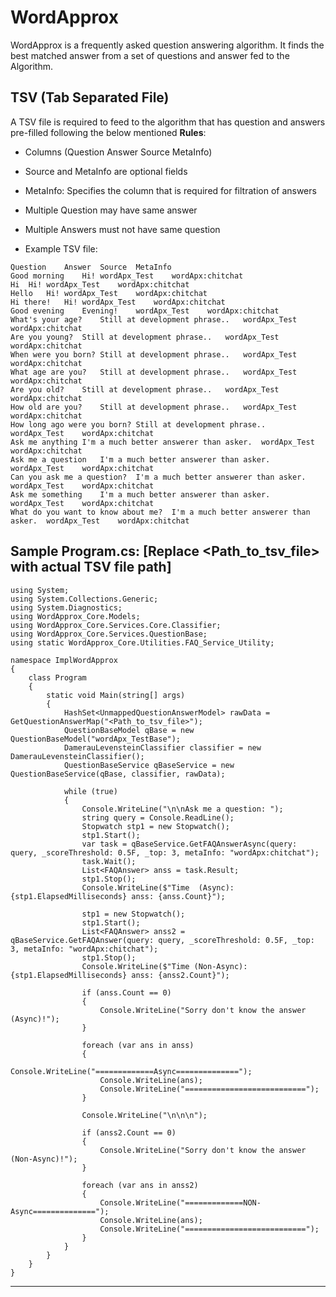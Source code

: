 # WordApprox

WordApprox is a frequently asked question answering algorithm. It finds the best matched answer from a set of questions and answer fed to the Algorithm.

## TSV (Tab Separated File)

A TSV file is required to feed to the algorithm that has question and answers pre-filled following the below mentioned **Rules**:

- Columns (Question Answer Source MetaInfo)
- Source and MetaInfo are optional fields
- MetaInfo: Specifies the column that is required for filtration of answers
- Multiple Question may have same answer
- Multiple Answers must not have same question

- Example TSV file:

```
Question	Answer	Source	MetaInfo
Good morning	Hi!	wordApx_Test	wordApx:chitchat
Hi	Hi!	wordApx_Test	wordApx:chitchat
Hello	Hi!	wordApx_Test	wordApx:chitchat
Hi there!	Hi!	wordApx_Test	wordApx:chitchat
Good evening	Evening!	wordApx_Test	wordApx:chitchat
What's your age?	Still at development phrase..	wordApx_Test	wordApx:chitchat
Are you young?	Still at development phrase..	wordApx_Test	wordApx:chitchat
When were you born?	Still at development phrase..	wordApx_Test	wordApx:chitchat
What age are you?	Still at development phrase..	wordApx_Test	wordApx:chitchat
Are you old?	Still at development phrase..	wordApx_Test	wordApx:chitchat
How old are you?	Still at development phrase..	wordApx_Test	wordApx:chitchat
How long ago were you born?	Still at development phrase..	wordApx_Test	wordApx:chitchat
Ask me anything	I'm a much better answerer than asker.	wordApx_Test	wordApx:chitchat
Ask me a question	I'm a much better answerer than asker.	wordApx_Test	wordApx:chitchat
Can you ask me a question?	I'm a much better answerer than asker.	wordApx_Test	wordApx:chitchat
Ask me something	I'm a much better answerer than asker.	wordApx_Test	wordApx:chitchat
What do you want to know about me?	I'm a much better answerer than asker.	wordApx_Test	wordApx:chitchat

```

## Sample Program.cs: [Replace <Path_to_tsv_file> with actual TSV file path]

```
using System;
using System.Collections.Generic;
using System.Diagnostics;
using WordApprox_Core.Models;
using WordApprox_Core.Services.Core.Classifier;
using WordApprox_Core.Services.QuestionBase;
using static WordApprox_Core.Utilities.FAQ_Service_Utility;

namespace ImplWordApprox
{
    class Program
    {
        static void Main(string[] args)
        {
            HashSet<UnmappedQuestionAnswerModel> rawData = GetQuestionAnswerMap("<Path_to_tsv_file>");
            QuestionBaseModel qBase = new QuestionBaseModel("wordApx_TestBase");
            DamerauLevensteinClassifier classifier = new DamerauLevensteinClassifier();
            QuestionBaseService qBaseService = new QuestionBaseService(qBase, classifier, rawData);

            while (true)
            {
                Console.WriteLine("\n\nAsk me a question: ");
                string query = Console.ReadLine();
                Stopwatch stp1 = new Stopwatch();
                stp1.Start();
                var task = qBaseService.GetFAQAnswerAsync(query: query, _scoreThreshold: 0.5F, _top: 3, metaInfo: "wordApx:chitchat");
                task.Wait();
                List<FAQAnswer> anss = task.Result;
                stp1.Stop();
                Console.WriteLine($"Time  (Async): {stp1.ElapsedMilliseconds} anss: {anss.Count}");

                stp1 = new Stopwatch();
                stp1.Start();
                List<FAQAnswer> anss2 = qBaseService.GetFAQAnswer(query: query, _scoreThreshold: 0.5F, _top: 3, metaInfo: "wordApx:chitchat");
                stp1.Stop();
                Console.WriteLine($"Time (Non-Async): {stp1.ElapsedMilliseconds} anss: {anss2.Count}");

                if (anss.Count == 0)
                {
                    Console.WriteLine("Sorry don't know the answer (Async)!");
                }

                foreach (var ans in anss)
                {
                    Console.WriteLine("=============Async==============");
                    Console.WriteLine(ans);
                    Console.WriteLine("===========================");
                }

                Console.WriteLine("\n\n\n");

                if (anss2.Count == 0)
                {
                    Console.WriteLine("Sorry don't know the answer (Non-Async)!");
                }

                foreach (var ans in anss2)
                {
                    Console.WriteLine("=============NON-Async==============");
                    Console.WriteLine(ans);
                    Console.WriteLine("===========================");
                }
            }
        }
    }
}
```

---
